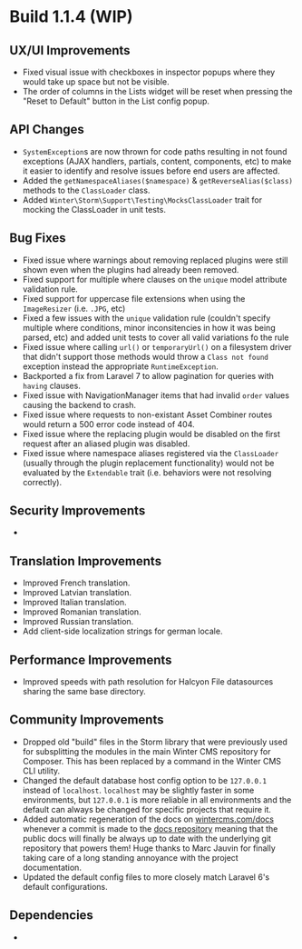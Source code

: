 # Build 1.1.4 (WIP)

## UX/UI Improvements
- Fixed visual issue with checkboxes in inspector popups where they would take up space but not be visible.
- The order of columns in the Lists widget will be reset when pressing the "Reset to Default" button in the List config popup.

## API Changes
- `SystemException`s are now thrown for code paths resulting in not found exceptions (AJAX handlers, partials, content, components, etc) to make it easier to identify and resolve issues before end users are affected.
- Added the `getNamespaceAliases($namespace)` & `getReverseAlias($class)` methods to the `ClassLoader` class.
- Added `Winter\Storm\Support\Testing\MocksClassLoader` trait for mocking the ClassLoader in unit tests.

## Bug Fixes
- Fixed issue where warnings about removing replaced plugins were still shown even when the plugins had already been removed.
- Fixed support for multiple where clauses on the `unique` model attribute validation rule.
- Fixed support for uppercase file extensions when using the `ImageResizer` (i.e. `.JPG`, etc)
- Fixed a few issues with the `unique` validation rule (couldn't specify multiple where conditions, minor inconsitencies in how it was being parsed, etc) and added unit tests to cover all valid variations fo the rule
- Fixed issue where calling `url()` or `temporaryUrl()` on a filesystem driver that didn't support those methods would throw a `Class not found` exception instead the appropriate `RuntimeException`.
- Backported a fix from Laravel 7 to allow pagination for queries with `having` clauses.
- Fixed issue with NavigationManager items that had invalid `order` values causing the backend to crash.
- Fixed issue where requests to non-existant Asset Combiner routes would return a 500 error code instead of 404.
- Fixed issue where the replacing plugin would be disabled on the first request after an aliased plugin was disabled.
- Fixed issue where namespace aliases registered via the `ClassLoader` (usually through the plugin replacement functionality) would not be evaluated by the `Extendable` trait (i.e. behaviors were not resolving correctly).

## Security Improvements
-

## Translation Improvements
- Improved French translation.
- Improved Latvian translation.
- Improved Italian translation.
- Improved Romanian translation.
- Improved Russian translation.
- Add client-side localization strings for german locale.

## Performance Improvements
- Improved speeds with path resolution for Halcyon File datasources sharing the same base directory.

## Community Improvements
- Dropped old "build" files in the Storm library that were previously used for subsplitting the modules in the main Winter CMS repository for Composer. This has been replaced by a command in the Winter CMS CLI utility.
- Changed the default database host config option to be `127.0.0.1` instead of `localhost`. `localhost` may be slightly faster in some environments, but `127.0.0.1` is more reliable in all environments and the default can always be changed for specific projects that require it.
- Added automatic regeneration of the docs on [wintercms.com/docs](https://wintercms.com/docs) whenever a commit is made to the [docs repository](https://github.com/wintercms/docs) meaning that the public docs will finally be always up to date with the underlying git repository that powers them! Huge thanks to Marc Jauvin for finally taking care of a long standing annoyance with the project documentation.
- Updated the default config files to more closely match Laravel 6's default configurations.

## Dependencies
-
